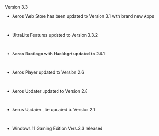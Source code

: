 Version 3.3


- Aeros Web Store has been updated to Version 3.1 with brand new Apps

​

- UltraLite Features updated to Version 3.3.2

​

- Aeros Bootlogo with Hackbgrt updated to 2.5.1

​

- Aeros Player updated to Version 2.6

​

- Aeros Updater updated to Version 2.8

​

- Aeros Updater Lite updated to Version 2.1

​

- ​Windows 11 Gaming Edition Vers.3.3 released

​
